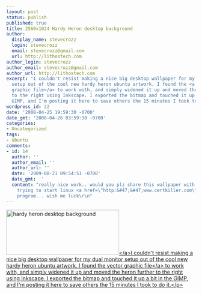 ```yaml
---
layout: post
status: publish
published: true
title: 2560x1024 Hardy Heron desktop background
author:
  display_name: stevecrozz
  login: stevecrozz
  email: stevecrozz@gmail.com
  url: http://lithostech.com
author_login: stevecrozz
author_email: stevecrozz@gmail.com
author_url: http://lithostech.com
excerpt: "I couldn't resist making a nice big desktop wallpaper for my dual monitor
  setup out of the cool new hardy heron ubuntu artwork. I found the <a href=\"https://wiki.ubuntu.com/Artwork/Incoming/Hardy?action=AttachFile&do=get&target=hardy_wallpaper.svg\">vector
  graphic file</a> to work with, and simply widened it up and moved the heron further
  to the right using Inkscape. I exported the bitmap and touched it up a bit in the
  GIMP, and I'm posting it here to save others the 15 minutes I took to do it. \r\n\r\n"
wordpress_id: 22
date: '2008-04-25 19:59:30 -0700'
date_gmt: '2008-04-26 03:59:30 -0700'
categories:
- Uncategorized
tags:
- ubuntu
comments:
- id: 14
  author: ''
  author_email: ''
  author_url: ''
  date: '2009-08-21 09:54:51 -0700'
  date_gmt: ''
  content: "really nice work.. would you plz share this wallpaper with me?\r\nme too
    trying to start linux <a href=\"http:&#47;&#47;www.certkiller.com\">it training<&#47;a>
    program... wish me luck\r\n"
---
```

<p><a href="http:&#47;&#47;lithostech.com&#47;wp-content&#47;uploads&#47;2008&#47;04&#47;double-heron.png"><img src="http:&#47;&#47;lithostech.com&#47;wp-content&#47;uploads&#47;2008&#47;04&#47;double-heron-300x120.png" alt="hardy heron desktop background" title="double-heron" width="300" height="120" class="alignright size-medium wp-image-198" &#47;><&#47;a>I couldn't resist making a nice big desktop wallpaper for my dual monitor setup out of the cool new hardy heron ubuntu artwork. I found the <a href="https:&#47;&#47;wiki.ubuntu.com&#47;Artwork&#47;Incoming&#47;Hardy?action=AttachFile&do=get&target=hardy_wallpaper.svg">vector graphic file<&#47;a> to work with, and simply widened it up and moved the heron further to the right using Inkscape. I exported the bitmap and touched it up a bit in the GIMP, and I'm posting it here to save others the 15 minutes I took to do it.<&#47;p></p>
